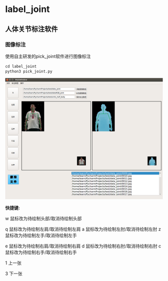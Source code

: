 # label_joint
## 人体关节标注软件

### 图像标注

使用自主研发的pick_joint软件进行图像标注

```shell
cd label_joint
python3 pick_joint.py
```

![Selection_021](./pic/Selection_021.png)

**快捷键:**

w		鼠标改为待绘制头部/取消待绘制头部

q		鼠标改为待绘制左肩/取消待绘制左肩
a		鼠标改为待绘制左肘/取消待绘制左肘
z		鼠标改为待绘制左手/取消待绘制左手

e		鼠标改为待绘制右肩/取消待绘制右肩
d		鼠标改为待绘制右肘/取消待绘制右肘
c		鼠标改为待绘制右手/取消待绘制右手

1		上一张

3		下一张 